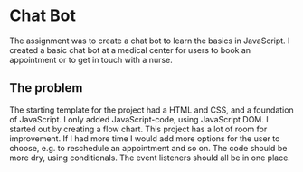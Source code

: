 # Chat Bot

The assignment was to create a chat bot to learn the basics in JavaScript. I created a basic chat bot at a medical center for users to book an appointment or to get in touch with a nurse.

## The problem

The starting template for the project had a HTML and CSS, and a foundation of JavaScript. I only added JavaScript-code, using JavaScript DOM. I started out by creating a flow chart. This project has a lot of room for improvement. If I had more time I would add more options for the user to choose, e.g. to reschedule an appointment and so on. The code should be more dry, using conditionals. The event listeners should all be in one place. 



